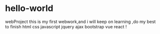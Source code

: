 # hello-world
webProject
this is my first webwork,and i will keep on learning ,do my best to finish html css javascript jquery ajax bootstrap vue react !
